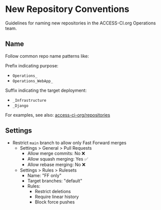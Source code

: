 # New Repository Conventions
Guidelines for naming new repositories in the ACCESS-CI.org Operations team.

## Name
Follow common repo name patterns like:

Prefix indicating purpose:
* `Operations_`
* `Operations_WebApp_`

Suffix indicating the target deployment:
* `_Infrastructure`
* `_Django`

For examples, see also:
[access-ci-org/repositories](https://github.com/orgs/access-ci-org/repositories?q=Operations_)

## Settings
* Restrict `main` branch to allow only Fast Forward merges
  * Settings > General > Pull Requests
    * Allow merge commits: No :x:
    * Allow squash merging: Yes :white_check_mark:
    * Allow rebase merging: No :x:
  * Settings > Rules > Rulesets
    * Name: "FF only"
    * Target branches: "default"
    * Rules:
      * Restrict deletions
      * Require linear history
      * Block force pushes
